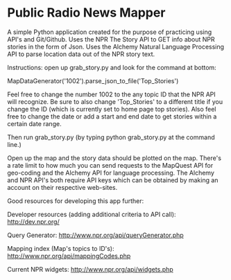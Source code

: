 <h1> Public Radio News Mapper </h1>


A simple Python application created for the purpose of practicing using API's and Git/Github. Uses the NPR The Story API to GET info about NPR stories in the form of Json. Uses the Alchemy Natural Language Processing API to parse location data out of the NPR story text.

Instructions: open up grab_story.py and look for the command at bottom:

MapDataGenerator('1002').parse_json_to_file('Top_Stories')

Feel free to change the number 1002 to the any topic ID that the NPR API will recognize.
Be sure to also change 'Top_Stories' to a different title if you change the ID (which is currently set to home page top stories).
Also feel free to change the date or add a start and end date to get stories within a certain date range. 

Then run grab_story.py (by typing python grab_story.py at the command line.)

Open up the map and the story data should be plotted on the map. There's a rate limit to how much you can send requests to the MapQuest API for geo-coding and the Alchemy API for language processing. The Alchemy and NPR API's both require API keys which can be obtained by making an
account on their respective web-sites.


Good resources for developing this app further:

Developer resources (adding additional criteria to API call): http://dev.npr.org/

Query Generator: http://www.npr.org/api/queryGenerator.php

Mapping index (Map's topics to ID's): http://www.npr.org/api/mappingCodes.php

Current NPR widgets: http://www.npr.org/api/widgets.php
